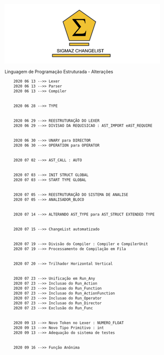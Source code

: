 ![ChangeList - Sigmaz](https://raw.githubusercontent.com/luandkg/Sigmaz/master/res/imagens/change.png)


Linguagem de Programação Estruturada - Alterações


		2020 06 13 -->> Lexer
		2020 06 13 -->> Parser
		2020 06 13 -->> Compiler


		2020 06 28 -->> TYPE


		2020 06 29 -->> REESTRUTURAÇÃO DO LEXER
		2020 06 29 -->> DIVISAO DA REQUISICAO : AST_IMPORT eAST_REQUIRE


		2020 06 30 -->> UNARY para DIRECTOR
		2020 06 30 -->> OPERATION para OPERATOR


		2020 07 02 -->> AST_CALL : AUTO


		2020 07 03 -->> INIT STRUCT GLOBAL
		2020 07 03 -->> START TYPE GLOBAL


		2020 07 05 -->> REESTRUTURAÇÃO DO SISTEMA DE ANALISE
		2020 07 05 -->> ANALISADOR_BLOCO


		2020 07 14 -->> ALTERANDO AST_TYPE para AST_STRUCT EXTENDED TYPE


		2020 07 15 -->> ChangeList automatizado


		2020 07 19 -->> Divisão do Compiler : Compiler e CompilerUnit
		2020 07 19 -->> Processamento de Compilação em Fila


		2020 07 20 -->> Trilhador Horizontal Vertical


		2020 07 23 -->> Unificação em Run_Any
		2020 07 23 -->> Inclusao do Run_Action
		2020 07 23 -->> Inclusao do Run_Function
		2020 07 23 -->> Inclusao do Run_ActionFunction
		2020 07 23 -->> Inclusao do Run_Operator
		2020 07 23 -->> Inclusao do Run_Director
		2020 07 23 -->> Exclusão do Run_Func


		2020 09 13 -->> Novo Token no Lexer : NUMERO_FLOAT
		2020 09 13 -->> Novo Tipo Primitivo : int
		2020 09 13 -->> Adequação do sistema de testes


		2020 09 16 -->> Função Anônima

